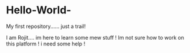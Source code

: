 # Hello-World-
My  first repository...... just a trail!




I am Rojit.... im here to learn some mew stuff !
Im not sure how to work on this platform !
i need some help !
